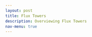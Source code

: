 ```yaml
---
layout: post 
title: Flux Towers
description: Overviewing Flux Towers
nav-menu: true
---
```


<head>
    <meta charset="UTF-8">
    <meta http-equiv="X-UA-Compatible" content="IE=edge">
    <meta name="viewport" content="width=device-width, initial-scale=1.0">
    <title>Nature-based Climate Solutions</title>
    <link rel="stylesheet" href="styles.css"> <!-- Assuming you have a CSS file named 'styles.css'. -->
    <style>
        #flux-tower h2 {
            margin-bottom: 10px; /* Reduce the space below the title */
        }

        #video, #video p, #video iframe, #image, #image img {
            text-align: center; /* Center the content in the video and image section */
        }

      #content-wrapper {
            position: relative; /* This might not be necessary if you're using float */
        }
        
        #top-right-image {
            float: right;  /* Float the image to the right */
            margin: 0 0 20px 20px; /* Add some margins for aesthetics: top right bottom left */
            max-height: 500px;  /* You can adjust the height */
            width: auto;  /* Keep the aspect ratio */
        }
        
        #main-content {
            /* If you're using float, flex might not be necessary */
            padding: 0 20px 20px 0; /* Optional: gives some spacing between the image and the content */
        }

        #top-right-image {
            margin-left: 20px; /* Optional: gives some spacing between the image and the content */
        }

        /* Adjust the size of the YouTube embed */
        #video iframe {
            width: 800px; /* Adjust width as per your preference */
            height: 450px; /* Adjust height maintaining the aspect ratio */
            max-width: 100%; /* Ensure it doesn't go beyond the container width on smaller screens */
        }

    /* Style for the banner */
    .grid-item:before {
      height: 300px;
      width: 100%;
      content: "";
      position: absolute;
      top: 0;
      left: 0;
      right: 0;
      bottom: 0;
      background-color: rgba(18, 24, 33, 0.5); /* Your specific dark blue with 70% opacity */
      z-index: 1;
    }
    
    /* Modify your existing text-overlay */
    .text-overlay {
    
    display: flex;
    align-items: center;
    justify-content: center;



      transition: color 0.3s ease, border 0.3s ease; /* Added transition for border */
      position: absolute;
      top: 50%;
      right: 10%;
      transform: translateY(-50%);
      color: white;
      background-color: rgba(0, 0, 0, 0); /* Make it transparent */
      border: 2px solid white; /* White border */
      padding: 10px;
      border-radius: 4px;
      font-weight: bold; /* Make text bold */
      z-index: 2; /* Sit on top of the image and the dark overlay */
    }
    
    .text-overlay:hover {
        border: 2px solid lightblue; /* Add light blue border */
        color: white; /* Keep the text color white */
        background-color: rgba(0, 0, 0, 0.1); /* Slight background change to indicate hover */
    }
    
    /* Update grid-item to position the image and text overlay */
    .grid-item {
        height: 300px;
        width: 100%;
      position: relative;
      margin: 0;
      padding: 0;
      border: none;
            overflow: hidden;
            border: none;
            outline: none;
    }
    
        .arrow-icon {
      z-index: 2;  /* Make sure this is higher than the z-index of the overlay */
      position: relative;
    }
    
    /* Style the image */
    .grid-item img {
      object-fit: cover;  /* Adjust to make the image cover the entire div */
      width: 100%;  
      height: 100%;  /* Make it span full height */
            margin: 0;
        padding: 0;
    }

     /* for citation */
        .image-note {
      text-align: right;
    }
    
     /* for logos */
    .logos {
      text-align: center;  /* Center the logos horizontally */
      margin-bottom: 20px; /* Add some space below the logos */
    }
    
    .logo {
      height: 120px;  /* Set a fixed height */
      width: auto;  /* Maintain the aspect ratio */
      margin: 0 20px;  /* Add some horizontal space between the logos */
    }


    </style>
</head>

  
<body>

<!-- Add the banner grid-container here -->
<div class="grid-container">
  <div class="grid-item">
    <a href="https://kesondrakey.github.io/about_teams">
      <img src="images/flux_tower.jpg" alt="fluxtower">
      <div class="text-overlay">Meet the Teams &#8594;</div> <!-- Added arrow here -->
    </a>
  </div>
</div>

<div class="image-note">
  <i>Image is of the Morgan Monroe Flux Tower. Bloomington, IN</i>
</div>


<!-- end the banner grid-container here -->
    
    <div id="content-wrapper">
        <div id="main-content">

            <section id="flux-tower">
                <h1>The Significance of Flux Towers</h1>
                <p>
                    Imagine a lighthouse that doesn’t guide ships but instead gathers vital data from the surrounding environment. <strong>Flux towers</strong> are like these lighthouses, standing tall amidst fields, forests, and wetlands, continuously collecting essential data. Each tower is equipped with sophisticated instruments that measure the exchange of carbon dioxide, water vapor, and energy between the earth and the atmosphere.
                </p>
                <p>
                    The ways we can monitor the earth vary, the following image showcases some of these ways, from the soil to the global scale:
                </p>
                <img src="images/Nbcs_scales.png" alt="Monitoring Scales for NbCS" style="display:block;margin:auto;">
                <p style="font-style: italic; text-align: center;">
           <a href="https://oneill.indiana.edu/doc/research/climate/climate-solutions-summary.pdf" target="_blank" rel="noopener noreferrer">Sourced from the report</a>
                </p>
                <p>
                    By analyzing the tiniest of changes in the air, flux towers give us a snapshot of how gases and energy move in and out of an ecosystem. With long time series, we can detect important changes in these systems. 
                </p>
            </section>

            <section id="video">
                <p>
                    The National Ecological Observatory Network (NEON) provides a comprehensive overview of flux towers and eddy covariance in the video below:
                </p>
                <iframe width="560" height="315" src="https://www.youtube.com/embed/CR4Anc8Mkas" title="Flux Tower Explanation by NEON" frameborder="0" allow="accelerometer; autoplay; clipboard-write; encrypted-media; gyroscope; picture-in-picture" allowfullscreen></iframe>
                <p style="font-style: italic;">
    <a href="https://www.neonscience.org/impact/observatory-blog/ameriflux-and-neon-program-join-forces-eddy-covariance-data" target="_blank" rel="noopener noreferrer">Sourced from NEON</a>
                    </p>



          <p>
                  <i>  Data sourced from this project will later be submitted to Ameriflux and Fluxnet </i>
                </p>


                
            </section>

<div class="logos">
  <a href="https://www.ameriflux.lbl.gov/" target="_blank" rel="noopener noreferrer" class="logo-link">
    <img src="images/ameriflux.png" alt="Ameriflux logo" class="logo">
  </a>
  <a href="https://fluxnet.org/" target="_blank" rel="noopener noreferrer" class="logo-link">
    <img src="images/fluxnet.png" alt="Fluxnet logo" class="logo">
  </a>
</div>
